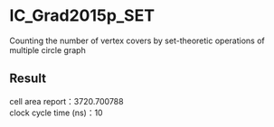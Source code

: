 # IC_Grad2015p_SET
Counting the number of vertex covers by set-theoretic operations of multiple circle graph
## Result
cell area report：3720.700788 </br>
clock cycle time (ns)：10
